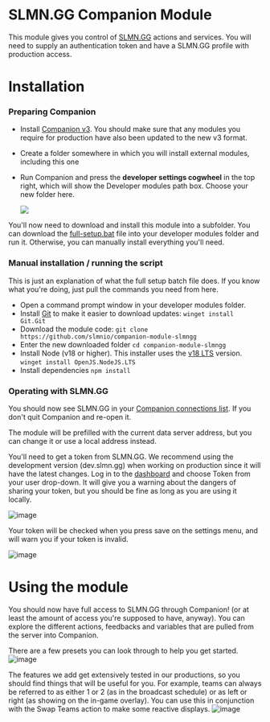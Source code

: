 # SLMN.GG Companion Module

This module gives you control of [SLMN.GG](https://github.com/slmnio/slmngg-sfc) actions and services. You will need to supply an authentication token and have a SLMN.GG profile with production access.

# Installation

### Preparing Companion

- Install [Companion v3](https://user.bitfocus.io/download). You should make sure that any modules you require for production have also been updated to the new v3 format.
- Create a folder somewhere in which you will install external modules, including this one
- Run Companion and press the **developer settings cogwheel** in the top right, which will show the Developer modules path box. Choose your new folder here.

  ![](https://raw.githubusercontent.com/wiki/bitfocus/companion-module-base/images/launcher-developer-mode.png)

You'll now need to download and install this module into a subfolder. You can download the [full-setup.bat](https://github.com/slmnio/companion-module-slmngg/raw/master/full-setup.bat) file into your developer modules folder and run it. Otherwise, you can manually install everything you'll need.

### Manual installation / running the script
This is just an explanation of what the full setup batch file does. If you know what you're doing, just pull the commands you need from here.

- Open a command prompt window in your developer modules folder. 
- Install [Git](https://git-scm.com/) to make it easier to download updates:
  `winget install Git.Git`
- Download the module code: 
  `git clone https://github.com/slmnio/companion-module-slmngg`
- Enter the new downloaded folder
  `cd companion-module-slmngg`
- Install Node (v18 or higher). This installer uses the [v18 LTS](https://nodejs.org/en/blog/release/v18.12.0) version.
  `winget install OpenJS.NodeJS.LTS`
- Install dependencies
  `npm install`

### Operating with SLMN.GG

You should now see SLMN.GG in your [Companion connections list](http://localhost:8000/connections). If you don't quit Companion and re-open it.

The module will be prefilled with the current data server address, but you can change it or use a local address instead.

You'll need to get a token from SLMN.GG. We recommend using the development version (dev.slmn.gg) when working on production since it will have the latest changes. Log in to the [dashboard](https://dev.slmn.gg/dashboard) and choose Token from your user drop-down. It will give you a warning about the dangers of sharing your token, but you should be fine as long as you are using it locally.

![image](https://github.com/slmnio/companion-module-slmngg/assets/15251071/932e8635-5544-459f-ab4b-aa290020717c)

Your token will be checked when you press save on the settings menu, and will warn you if your token is invalid.

![image](https://github.com/slmnio/companion-module-slmngg/assets/15251071/67fa8d8f-b6ab-4067-86a3-548cc0eeee39)

# Using the module

You should now have full access to SLMN.GG through Companion! (or at least the amount of access you're supposed to have, anyway). You can explore the different actions, feedbacks and variables that are pulled from the server into Companion.

There are a few presets you can look through to help you get started.
![image](https://github.com/slmnio/companion-module-slmngg/assets/15251071/823d040e-bba7-4491-94ee-64f843c93369)

The features we add get extensively tested in our productions, so you should find things that will be useful for you. For example, teams can always be referred to as either 1 or 2 (as in the broadcast schedule) or as left or right (as showing on the in-game overlay). You can use this in conjunction with the Swap Teams action to make some reactive displays.
![image](https://github.com/slmnio/companion-module-slmngg/assets/15251071/42011eaf-5e88-4028-87b2-b6ad0ca31663)




